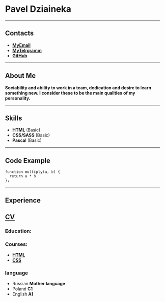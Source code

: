 # Pavel Dziaineka

--------------
## Contacts
- [**MyEmail**](https://p.dziaineka@gmail.com)
- [**MyTelrgramm**](https://t.me/p_dziaineka)
- [**GitHub**](https://github.com/p-dziaineka)

--------------
## About Me
**Sociability and ability to work in a team, dedication and desire to learn something new.  I consider these to be the main qualities of my personality.**

--------------
## Skills
- **HTML** (Basic)
- **CSS/SASS** (Basic)
- **Pascal** (Basic)

--------------
## Code Example
```
function multiply(a, b) {
  return a * b
};
```
--------------
## Experience
[**CV**](https://github.com/p-dziaineka/rsschool-cv/blob/gh-pages/cv.md)
--------------
### Education:
### Courses:
- [**HTML**](https://ru.code-basics.com/languages/html)
- [**CSS**](https://ru.code-basics.com/languages/css)
### language
- Russian **Mother language**
- Poland  **C1** 
- English **A1**
